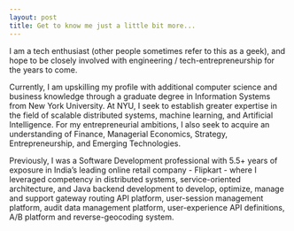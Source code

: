 ```yaml
---
layout: post
title: Get to know me just a little bit more...
---
```


I am a tech enthusiast (other people sometimes refer to this as a geek), and hope to be closely involved with engineering / tech-entrepreneurship for the years to come.

Currently, I am upskilling my profile with additional computer science and business knowledge through a graduate degree in Information Systems from New York University. At NYU, I seek to establish greater expertise in the field of scalable distributed systems, machine learning, and Artificial Intelligence. For my entrepreneurial ambitions, I also seek to acquire an understanding of Finance, Managerial Economics, Strategy, Entrepreneurship, and Emerging Technologies.

Previously, I was a Software Development professional with 5.5+ years of exposure in India’s leading online retail company - Flipkart -  where I leveraged competency in distributed systems, service-oriented architecture, and Java backend development to develop, optimize, manage and support gateway routing API platform, user-session management platform, audit data management platform, user-experience API definitions, A/B platform and reverse-geocoding system.
